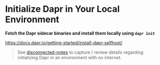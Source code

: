 # Initialize Dapr in Your Local Environment

**Fetch the Dapr sidecar binaries and install them locally using `dapr init`**

https://docs.dapr.io/getting-started/install-dapr-selfhost/

> See [disconnected-notes](../../disconnected-notes/) to capture / review details regarding initializing Dapr in an environment with no internet.

